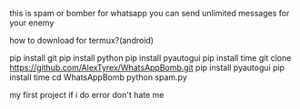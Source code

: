 this is spam or bomber for whatsapp you can send unlimited messages for your enemy

how to download for termux?(android)

pip install git
pip install python
pip install pyautogui
pip install time
git clone https://github.com/AlexTyrex/WhatsAppBomb.git
pip install pyautogui
pip install time
cd WhatsAppBomb
python spam.py

my first project if i do error don't hate me
